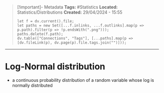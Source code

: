 > [!important]- Metadata
> **Tags:** #Statistics 
> **Located:** Statistics/Distributions
> **Created:** 29/04/2024 - 15:55
> ```dataviewjs
> let f = dv.current().file;
> let paths = new Set([...f.inlinks, ...f.outlinks].map(p => p.path).filter(p => !p.endsWith(".png")));
> paths.delete(f.path);
> dv.table(["Connections", "Tags"], [...paths].map(p => [dv.fileLink(p), dv.page(p).file.tags.join("")]));
> ```

___
# Log-Normal distribution
- a continuous probability distribution of a random variable whose log is normally distributed